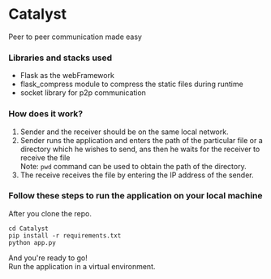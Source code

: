 # Catalyst
Peer to peer communication made easy

### Libraries and stacks used 
* Flask as the webFramework 
* flask_compress module to compress the static files during runtime
* socket library for p2p communication

### How does it work? 
1. Sender and the receiver should be on the same local network.
2. Sender runs the application and enters the path of the particular file or a directory which he wishes to send, ans then he waits for the receiver to receive the file <br>
Note: ``` pwd ``` command can be used to obtain the path of the directory.
3. The receive receives the file by entering the IP address of the sender.

### Follow these  steps to run the application on your local machine 
After you clone the repo. 
```
cd Catalyst
pip install -r requirements.txt
python app.py
```
And you're ready to go! 
<br>
Run the application in a virtual environment.
